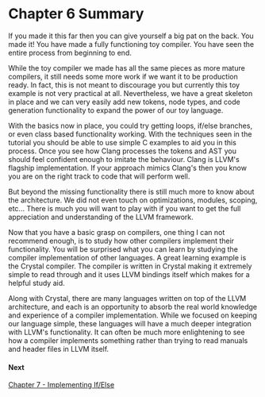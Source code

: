 # Chapter 6 Summary

If you made it this far then you can give yourself a big pat on the back. You made it! You have made a fully functioning toy compiler. You have seen the entire process from beginning to end.

While the toy compiler we made has all the same pieces as more mature compilers, it still needs some more work if we want it to be production ready. In fact, this is not meant to discourage you but currently this toy example is not very practical at all. Nevertheless, we have a great skeleton in place and we can very easily add new tokens, node types, and code generation functionality to expand the power of our toy language.

With the basics now in place, you could try getting loops, if/else branches, or even class based functionality working. With the techniques seen in the tutorial you should be able to use simple C examples to aid you in this process. Once you see how Clang processes the tokens and AST you should feel confident enough to imitate the behaviour. Clang is LLVM's flagship implementation. If your approach mimics Clang's then you know you are on the right track to code that will perform well.

But beyond the missing functionality there is still much more to know about the architecture. We did not even touch on optimizations, modules, scoping, etc... There is much you will want to play with if you want to get the full appreciation and understanding of the LLVM framework.

Now that you have a basic grasp on compilers, one thing I can not recommend enough, is to study how other compilers implement their functionality. You will be surprised what you can learn by studying the compiler implementation of other languages. A great learning example is the Crystal compiler. The compiler is written in Crystal making it extremely simple to read through and it uses LLVM bindings itself which makes for a helpful study aid.

Along with Crystal, there are many languages written on top of the LLVM architecture, and each is an opportunity to absorb the real world knowledge and experience of a compiler implementation. While we focused on keeping our language simple, these languages will have a much deeper integration with LLVM's functionality. It can often be much more enlightening to see how a compiler implements something rather than trying to read manuals and header files in LLVM itself.

#### Next
[Chapter 7 - Implementing If/Else](https://github.com/Virtual-Machine/llvm-tutorial-book/blob/master/chap-7-if-else.md)